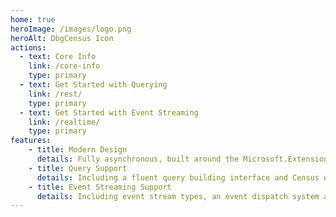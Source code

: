 ```yaml
---
home: true
heroImage: /images/logo.png
heroAlt: DbgCensus Icon
actions:
  - text: Core Info
    link: /core-info
    type: primary
  - text: Get Started with Querying
    link: /rest/
    type: primary
  - text: Get Started with Event Streaming
    link: /realtime/
    type: primary
features:
    - title: Modern Design
      details: Fully asynchronous, built around the Microsoft.Extensions frameworks and targeting .NET 6.
    - title: Query Support
      details: Including a fluent query building interface and Census error catching. 
    - title: Event Streaming Support
      details: Including event stream types, an event dispatch system and automatic subscription refreshing.
---
```

